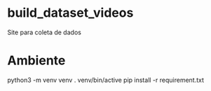 # build_dataset_videos
Site para coleta de dados

# Ambiente
python3 -m venv venv
. venv/bin/active
pip install -r requirement.txt

